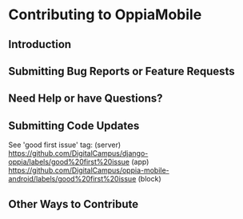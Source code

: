 Contributing to OppiaMobile
=============================

Introduction
------------


Submitting Bug Reports or Feature Requests
------------------------------------------


Need Help or have Questions?
-----------------------------


Submitting Code Updates
------------------------
See 'good first issue' tag: 
(server) https://github.com/DigitalCampus/django-oppia/labels/good%20first%20issue
(app) https://github.com/DigitalCampus/oppia-mobile-android/labels/good%20first%20issue
(block)

Other Ways to Contribute
-------------------------